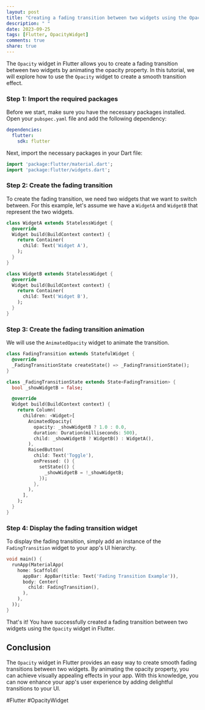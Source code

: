 ```yaml
---
layout: post
title: "Creating a fading transition between two widgets using the Opacity widget"
description: " "
date: 2023-09-25
tags: [Flutter, OpacityWidget]
comments: true
share: true
---
```


The `Opacity` widget in Flutter allows you to create a fading transition between two widgets by animating the opacity property. In this tutorial, we will explore how to use the `Opacity` widget to create a smooth transition effect.

### Step 1: Import the required packages

Before we start, make sure you have the necessary packages installed. Open your `pubspec.yaml` file and add the following dependency:

```yaml
dependencies:
  flutter:
    sdk: flutter
```

Next, import the necessary packages in your Dart file:

```dart
import 'package:flutter/material.dart';
import 'package:flutter/widgets.dart';
```

### Step 2: Create the fading transition

To create the fading transition, we need two widgets that we want to switch between. For this example, let's assume we have a `WidgetA` and `WidgetB` that represent the two widgets.

```dart
class WidgetA extends StatelessWidget {
  @override
  Widget build(BuildContext context) {
    return Container(
      child: Text('Widget A'),
    );
  }
}

class WidgetB extends StatelessWidget {
  @override
  Widget build(BuildContext context) {
    return Container(
      child: Text('Widget B'),
    );
  }
}
```

### Step 3: Create the fading transition animation

We will use the `AnimatedOpacity` widget to animate the transition. 

```dart
class FadingTransition extends StatefulWidget {
  @override
  _FadingTransitionState createState() => _FadingTransitionState();
}

class _FadingTransitionState extends State<FadingTransition> {
  bool _showWidgetB = false;

  @override
  Widget build(BuildContext context) {
    return Column(
      children: <Widget>[
        AnimatedOpacity(
          opacity: _showWidgetB ? 1.0 : 0.0,
          duration: Duration(milliseconds: 500),
          child: _showWidgetB ? WidgetB() : WidgetA(),
        ),
        RaisedButton(
          child: Text('Toggle'),
          onPressed: () {
            setState(() {
              _showWidgetB = !_showWidgetB;
            });
          },
        ),
      ],
    );
  }
}
```

### Step 4: Display the fading transition widget

To display the fading transition, simply add an instance of the `FadingTransition` widget to your app's UI hierarchy.

```dart
void main() {
  runApp(MaterialApp(
    home: Scaffold(
      appBar: AppBar(title: Text('Fading Transition Example')),
      body: Center(
        child: FadingTransition(),
      ),
    ),
  ));
}
```

That's it! You have successfully created a fading transition between two widgets using the `Opacity` widget in Flutter.

## Conclusion

The `Opacity` widget in Flutter provides an easy way to create smooth fading transitions between two widgets. By animating the opacity property, you can achieve visually appealing effects in your app. With this knowledge, you can now enhance your app's user experience by adding delightful transitions to your UI.

#Flutter #OpacityWidget